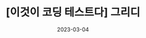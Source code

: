 ---
title:  "[이것이 코딩 테스트다] 그리디"
excerpt: "현재 상황에서 가장 좋아 보이는 것만을 선택하는 알고리즘"

categories:
  - This is coding test
tags:
  - coding test

toc: true
toc_sticky: true

date: 2023-03-04
last_modified_at: 2023-03-04
---